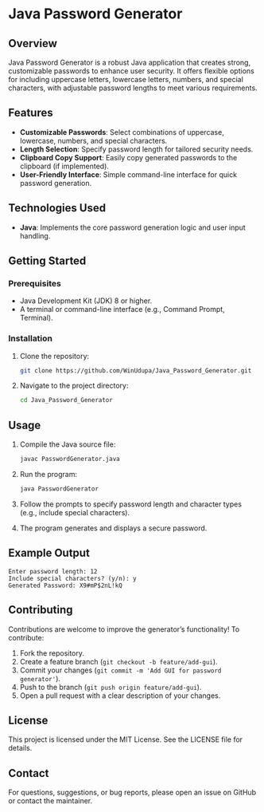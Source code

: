 # Java Password Generator

## Overview

Java Password Generator is a robust Java application that creates strong, customizable passwords to enhance user security. It offers flexible options for including uppercase letters, lowercase letters, numbers, and special characters, with adjustable password lengths to meet various requirements.

## Features

- **Customizable Passwords**: Select combinations of uppercase, lowercase, numbers, and special characters.
- **Length Selection**: Specify password length for tailored security needs.
- **Clipboard Copy Support**: Easily copy generated passwords to the clipboard (if implemented).
- **User-Friendly Interface**: Simple command-line interface for quick password generation.

## Technologies Used

- **Java**: Implements the core password generation logic and user input handling.

## Getting Started

### Prerequisites

- Java Development Kit (JDK) 8 or higher.
- A terminal or command-line interface (e.g., Command Prompt, Terminal).

### Installation

1. Clone the repository:

   ```bash
   git clone https://github.com/WinUdupa/Java_Password_Generator.git
   ```

2. Navigate to the project directory:

   ```bash
   cd Java_Password_Generator
   ```

## Usage

1. Compile the Java source file:

   ```bash
   javac PasswordGenerator.java
   ```

2. Run the program:

   ```bash
   java PasswordGenerator
   ```

3. Follow the prompts to specify password length and character types (e.g., include special characters).

4. The program generates and displays a secure password.

## Example Output

```
Enter password length: 12
Include special characters? (y/n): y
Generated Password: X9#mP$2nL!kQ
```

## Contributing

Contributions are welcome to improve the generator’s functionality! To contribute:

1. Fork the repository.
2. Create a feature branch (`git checkout -b feature/add-gui`).
3. Commit your changes (`git commit -m 'Add GUI for password generator'`).
4. Push to the branch (`git push origin feature/add-gui`).
5. Open a pull request with a clear description of your changes.

## License

This project is licensed under the MIT License. See the LICENSE file for details.

## Contact

For questions, suggestions, or bug reports, please open an issue on GitHub or contact the maintainer.
